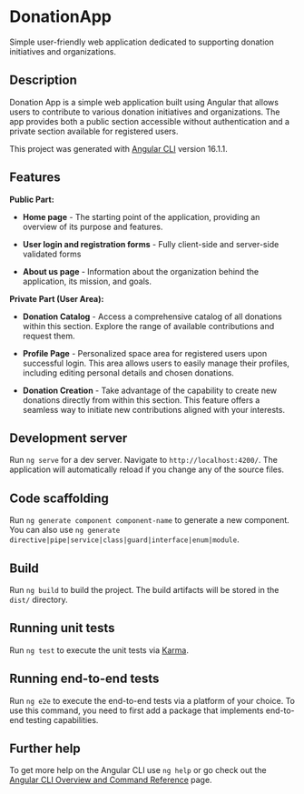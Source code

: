 # DonationApp
Simple user-friendly web application dedicated to supporting donation initiatives and organizations.
## Description

Donation App is a simple web application built using Angular that allows users to contribute to various donation initiatives and organizations. The app provides both a public section accessible without authentication and a private section available for registered users.

This project was generated with [Angular CLI](https://github.com/angular/angular-cli) version 16.1.1.

## Features

**Public Part:**

-  **Home page** - The starting point of the application, providing an overview of its purpose and features. 

-  **User login and registration forms** - Fully client-side and server-side validated forms

-  **About us page** - Information about the organization behind the application, its mission, and goals.

   
   
**Private Part (User Area):**      



-  **Donation Catalog** - Access a comprehensive catalog of all donations within this section. Explore the range of available contributions and request them.

-  **Profile Page** - Personalized space area for registered users upon successful login. This area allows users to easily manage their profiles, including editing personal details and chosen donations.
  
-  **Donation Creation** - Take advantage of the capability to create new donations directly from within this section. This feature offers a seamless way to initiate new contributions aligned with your interests.

## Development server

Run `ng serve` for a dev server. Navigate to `http://localhost:4200/`. The application will automatically reload if you change any of the source files.

## Code scaffolding

Run `ng generate component component-name` to generate a new component. You can also use `ng generate directive|pipe|service|class|guard|interface|enum|module`.

## Build

Run `ng build` to build the project. The build artifacts will be stored in the `dist/` directory.

## Running unit tests

Run `ng test` to execute the unit tests via [Karma](https://karma-runner.github.io).

## Running end-to-end tests

Run `ng e2e` to execute the end-to-end tests via a platform of your choice. To use this command, you need to first add a package that implements end-to-end testing capabilities.

## Further help

To get more help on the Angular CLI use `ng help` or go check out the [Angular CLI Overview and Command Reference](https://angular.io/cli) page.
